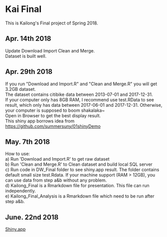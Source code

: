 # Kai Final  
This is Kailong's Final project of Spring 2018.  
  
## Apr. 14th 2018  
Update Download Import Clean and Merge.  
Dataset is built well.  
  
## Apr. 29th 2018  
If you run "Download and Import.R" and "Clean and Merge.R" you will get 3.2GB dataset.  
The dataset contains citibike data between 2013-07-01 and 2017-12-31.  
If your computer only has 8GB RAM, I recommend use test.RData to see result, which only has data between 
2017-06-01 and 2017-12-31. Otherwise, your computer is supposed to boom shakalaka~  
Open in Browser to get the best display result.  
This shiny app borrows idea from https://github.com/summersuny/01shinyDemo  
  
## May. 7th 2018  
How to use:  
a) Run 'Download and Import.R' to get raw dataset  
b) Run 'Clean and Merge.R' to Clean dataset and build local SQL server  
c) Run code in DW_Final folder to see shiny.app result. The folder contains default small size test.Rdata. 
If your machine support (RAM > 12GB), you can use data from step a&b without any problem.     
d) Kailong_Final is a Rmarkdown file for presentation. This file can run independently.  
e) Kailong_Final_Analysis is a Rmarkdown file which need to be run after step a&b.  
  
## June. 22nd 2018  
[Shiny.app](https://kwang0913.shinyapps.io/DW_Final/)